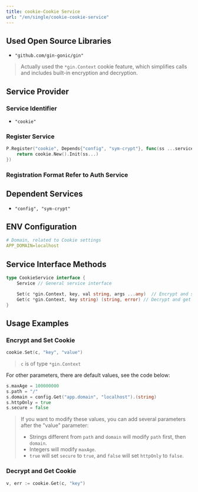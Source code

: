 ```yaml
---
title: cookie-Cookie Service
url: "/en/single/cookie-cookie-service"
---
```


## Used Open Source Libraries

- `"github.com/gin-gonic/gin"`

> Actually used the `*gin.Context` cookie feature, which simplifies calls and includes built-in encryption and decryption.

## Service Provider

### Service Identifier

- `"cookie"`

### Register Service

```go
P.Register("cookie", Depends{"config", "sym-crypt"}, func(ss ...services.Service) services.Service {
    return cookie.New().Init(ss...)
})
```


### Registration Format Refer to Auth Service

## Dependent Services

- `"config", "sym-crypt"`

## ENV Configuration

```yaml
# Domain, related to Cookie settings
APP_DOMAIN=localhost
```


## Service Interface Methods

```go
type CookieService interface {
    Service // General service interface

    Set(c *gin.Context, key, val string, args ...any)  // Encrypt and set Cookie
    Get(c *gin.Context, key string) (string, error) // Decrypt and get Cookie
}
```


## Usage Examples

### Encrypt and Set Cookie

```go
cookie.Set(c, "key", "value")
```

> `c` is of type `*gin.Context`

For other parameters, there are default values, see the code below:

```go
s.maxAge = 100000000
s.path = "/"
s.domain = config.Get("app.domain", "localhost").(string)
s.httpOnly = true
s.secure = false
```


> If you want to modify these values, you can add several parameters after the "value" parameter:
>
> - Strings different from `path` and `domain` will modify `path` first, then `domain`.
> - Integers will modify `maxAge`.
> - `true` will set `secure` to `true`, and `false` will set `httpOnly` to `false`.

### Decrypt and Get Cookie

```go
v, err := cookie.Get(c, "key")
```
